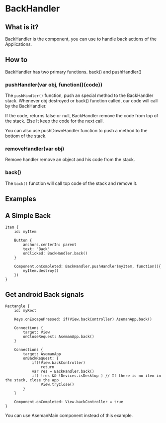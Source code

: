 # BackHandler

## What is it?

BackHandler is the component, you can use to handle back actions of the Applications.

## How to

BackHandler has two primary functions. back() and pushHandler()

### pushHandler(var obj, function(){code})

The ```pushHandler()``` function, push an special method to the BackHandler stack. Whenever obj destroyed or back() function called, our code will call by the BackHandler.

If the code, returns false or null, BackHandler remove the code from top of the stack. Else It keep the code for the next call.

You can also use pushDownHandler function to push a method to the bottom of the stack.

### removeHandler(var obj)

Remove handler remove an object and his code from the stack.

### back()

The ```back()``` function will call top code of the stack and remove it.

## Examples

## A Simple Back

```
Item {
    id: myItem
    
    Button {
        anchors.centerIn: parent
        text: "Back"
        onClicked: BackHandler.back()
    }
    
    Component.onCompleted: BackHandler.pushHandler(myItem, function(){
        myItem.destroy()
    })
}
```

## Get android Back signals

```
Rectangle {
    id: myRect
    
    Keys.onEscapePressed: if(View.backController) AsemanApp.back()

    Connections {
        target: View
        onCloseRequest: AsemanApp.back()
    }

    Connections {
        target: AsemanApp
        onBackRequest: {
            if(!View.backController)
                return
            var res = BackHandler.back()
            if( !res && !Devices.isDesktop ) // If there is no item in the stack, close the app
                View.tryClose()
        }
    }
    
    Component.onCompleted: View.backController = true
}
```

You can use AsemanMain component instead of this example.


